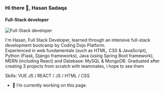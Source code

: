 ### Hi there 👋, Hasan Sadaqa
#### Full-Stack developer 
![Full-Stack developer ](https://arturssmirnovs.github.io/github-profile-readme-generator/images/banner.png)

I'm Hasan, Full Stack Developer, learned through an intensive full-stack development bootcamp by Coding Dojo Platform.         
Experienced in web fundamentals (such as HTML, CSS & JavaScript), Python (Flask, Django frameworks), Java (using Spring Boot framework), MERN (including React) and Database: MySQL & MongoDB. 
Graduated after creating 3 projects from scratch with teammates, i hope to see them 

Skills: VUE JS / REACT / JS / HTML / CSS

- 🔭 I’m currently working on this page. 




